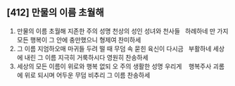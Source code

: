 ## [412] 만물의 이름 초월해

1) 만물의 이름 초월해 지존한 주의 성명 천상의 성인 성녀와 천사들  
   하례하네 만 가지 모든 행복이 그 안에 충만했으니 형제여 찬미하세  
2) 그 이름 지엄하오매 마귀들 두려 떨 때 무덤 속 묻힌 육신이 다시금  
   부활하네 세상에 내린 그 이름 지극히 거룩하시다 영원히 찬송하세  
3) 세상의 모든 이름이 위로와 행복 없되 오 주의 생활한 성명 우리게   
   행복주사 괴롬에 위로 되시며 어두운 무덤 비추리 그 이름 찬송하세
